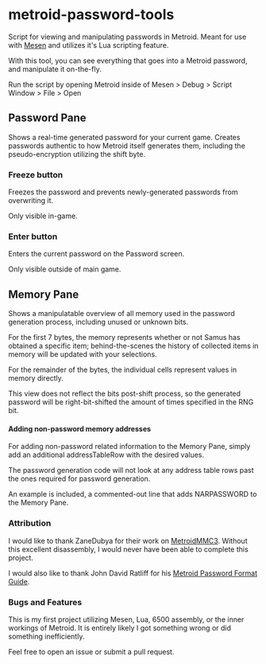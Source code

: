 # metroid-password-tools
Script for viewing and manipulating passwords in Metroid. Meant for use with [Mesen](https://www.mesen.ca/) and utilizes it's Lua scripting feature.

With this tool, you can see everything that goes into a Metroid password, and manipulate it on-the-fly.

Run the script by opening Metroid inside of Mesen > Debug > Script Window > File > Open

## Password Pane
Shows a real-time generated password for your current game. Creates passwords authentic to how Metroid itself generates them, including the pseudo-encryption utilizing the shift byte.

### Freeze button
Freezes the password and prevents newly-generated passwords from overwriting it.

Only visible in-game.

### Enter button
Enters the current password on the Password screen.

Only visible outside of main game.

## Memory Pane
Shows a manipulatable overview of all memory used in the password generation process, including unused or unknown bits.

For the first 7 bytes, the memory represents whether or not Samus has obtained a specific item; behind-the-scenes the history of collected items in memory will be updated with your selections.

For the remainder of the bytes, the individual cells represent values in memory directly.

This view does not reflect the bits post-shift process, so the generated password will be right-bit-shifted the amount of times specified in the RNG bit.

#### Adding non-password memory addresses
For adding non-password related information to the Memory Pane, simply add an additional addressTableRow with the desired values. 

The password generation code will not look at any address table rows past the ones required for password generation.

An example is included, a commented-out line that adds NARPASSWORD to the Memory Pane. 

### Attribution
I would like to thank ZaneDubya for their work on [MetroidMMC3](https://github.com/ZaneDubya/MetroidMMC3). Without this excellent disassembly, I would never have been able to complete this project. 

I would also like to thank John David Ratliff for his [Metroid Password Format Guide](http://games.technoplaza.net/mpg/password.txt).

### Bugs and Features
This is my first project utilizing Mesen, Lua, 6500 assembly, or the inner workings of Metroid. It is entirely likely I got something wrong or did something inefficiently. 

Feel free to open an issue or submit a pull request.
